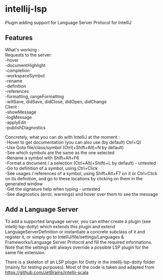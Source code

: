 # intellij-lsp
Plugin adding support for Language Server Protocol for IntelliJ     

## Features
What's working :      
Requests to the server:     
-hover     
-documentHighlight     
-completion     
-workspaceSymbol     
-rename     
-definition     
-references     
-formatting, rangeFormatting    
-willSave, didSave, didClose, didOpen, didChange       
Client :      
-showMessage     
-logMessage    
-applyEdit    
-publishDiagnostics

Concretely, what you can do with IntelliJ at the moment :     
-Hover to get documentation (you can also use (by default) Ctrl+Q)    
-Use Goto file/class/symbol (Ctrl(+Shift+Alt)+N by default)    
-See which symbols are the same as the one selected    
-Rename a symbol with Shift+Alt+F6    
-Format a document / a selection (Ctrl+Alt(+Shift)+L by default) - untested     
-Go to definition of a symbol, using Ctrl+Click    
-See usages / references of a symbol, using Shift+Alt+F7 on it or Ctrl+Click on its definition, and go to these locations by clicking on them in the generated window     
-Get the signature help when typing - untested     
-See diagnostics (error, warnings) and hover over them to see the message

## Add a Language Server
To add a supported language server, you can either create a plugin (see intellij-lsp-dotty) which extends this plugin and extend LanguageServerDefinition or instantiate a concrete subclass of it and register it, or simply go to IntelliJ/file/settings/Languages & Frameworks/Language Server Protocol and fill the required informations.    
Note that the settings will always override a possible LSP plugin for the same file extension.


There is a skeleton of an LSP plugin for Dotty in the intellij-lsp-dotty folder (mainly for testing purposes). Most of the code is taken and adapted from https://github.com/JetBrains/intellij-scala

